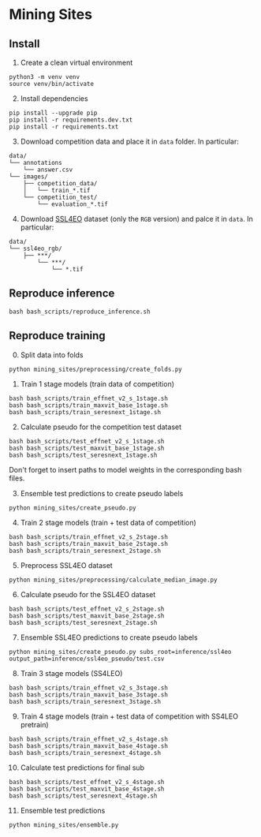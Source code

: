 # Mining Sites

## Install 
1. Create a clean virtual environment
```
python3 -m venv venv
source venv/bin/activate
```

2. Install dependencies

```
pip install --upgrade pip
pip install -r requirements.dev.txt
pip install -r requirements.txt
```

3. Download competition data and place it in `data` folder. In particular:
```
data/
└── annotations
    └── answer.csv
└── images/
    ├── competition_data/
    │   └── train_*.tif
    └── competition_test/
        └── evaluation_*.tif
```

4. Download [SSL4EO](https://mediatum.ub.tum.de/1702379) dataset (only the `RGB` version) and palce it in `data`. In particular:
```
data/
└── ssl4eo_rgb/
    ├── ***/
        └── ***/
            └── *.tif    
```

## Reproduce inference
```
bash bash_scripts/reproduce_inference.sh
```

## Reproduce training
0. Split data into folds
```
python mining_sites/preprocessing/create_folds.py
```

1. Train 1 stage models (train data of competition)
```
bash bash_scripts/train_effnet_v2_s_1stage.sh
bash bash_scripts/train_maxvit_base_1stage.sh
bash bash_scripts/train_seresnext_1stage.sh
```

2. Calculate pseudo for the competition test dataset
```
bash bash_scripts/test_effnet_v2_s_1stage.sh
bash bash_scripts/test_maxvit_base_1stage.sh
bash bash_scripts/test_seresnext_1stage.sh
```

Don't forget to insert paths to model weights in the corresponding bash files. 

3. Ensemble test predictions to create pseudo labels
```
python mining_sites/create_pseudo.py
```

4. Train 2 stage models (train + test data of competition)
```
bash bash_scripts/train_effnet_v2_s_2stage.sh
bash bash_scripts/train_maxvit_base_2stage.sh
bash bash_scripts/train_seresnext_2stage.sh
```

5. Preprocess SSL4EO dataset
```
python mining_sites/preprocessing/calculate_median_image.py
```

6. Calculate pseudo for the SSL4EO dataset
```
bash bash_scripts/test_effnet_v2_s_2stage.sh
bash bash_scripts/test_maxvit_base_2stage.sh
bash bash_scripts/test_seresnext_2stage.sh
```

7. Ensemble SSL4EO predictions to create pseudo labels
```
python mining_sites/create_pseudo.py subs_root=inference/ssl4eo output_path=inference/ssl4eo_pseudo/test.csv
```

8. Train 3 stage models (SS4LEO)
```
bash bash_scripts/train_effnet_v2_s_3stage.sh
bash bash_scripts/train_maxvit_base_3stage.sh
bash bash_scripts/train_seresnext_3stage.sh
```

9. Train 4 stage models (train + test data of competition with SS4LEO pretrain)
```
bash bash_scripts/train_effnet_v2_s_4stage.sh
bash bash_scripts/train_maxvit_base_4stage.sh
bash bash_scripts/train_seresnext_4stage.sh
```

10. Calculate test predictions for final sub
```
bash bash_scripts/test_effnet_v2_s_4stage.sh
bash bash_scripts/test_maxvit_base_4stage.sh
bash bash_scripts/test_seresnext_4stage.sh
```

11. Ensemble test predictions
```
python mining_sites/ensemble.py
```


